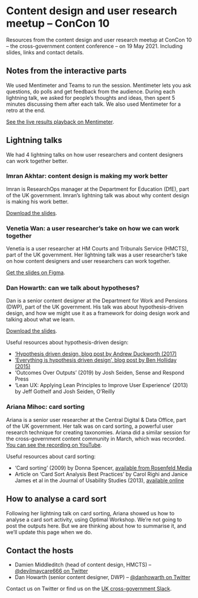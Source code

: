 # Content design and user research meetup – ConCon 10
Resources from the content design and user research meetup at ConCon 10 – the cross-government content conference – on 19 May 2021</a>. Including slides, links and contact details.

## Notes from the interactive parts

We used Mentimeter and Teams to run the session. Mentimeter lets you ask questions, do polls and get feedback from the audience. During each lightning talk, we asked for people’s thoughts and ideas, then spent 5 minutes discussing them after each talk. We also used Mentimeter for a retro at the end.

<a href="https://www.mentimeter.com/s/0ea667208decde8f3d74ebbb7d26e7a0/79736be10fef">See the live results playback on Mentimeter</a>.

## Lightning talks

We had 4 lightning talks on how user researchers and content designers can work together better.

### Imran Akhtar: content design is making my work better

Imran is ResearchOps manager at the Department for Education (DfE), part of the UK government. Imran’s lightning talk was about why content design is making his work better. 

<a href="https://github.com/danhowarthdwp/content-ur-concon-10/blob/main/Imran%20Akhtar%20%E2%80%93%20content%20design%20is%20making%20my%20work%20better.pptx">Download the slides</a>.


### Venetia Wan: a user researcher’s take on how we can work together

Venetia is a user researcher at HM Courts and Tribunals Service (HMCTS), part of the UK government. Her lightning talk was a user researcher’s take on how content designers and user researchers can work together. 

<a href="https://www.figma.com/proto/1j6z48PPb9oB74XkeSfggk/Concon-2021---Lightning-talk-Venetia">Get the slides on Figma</a>.


### Dan Howarth: can we talk about hypotheses?

Dan is a senior content designer at the Department for Work and Pensions (DWP), part of the UK government. His talk was about hypothesis-driven design, and how we might use it as a framework for doing design work and talking about what we learn. 

<a href="https://github.com/danhowarthdwp/content-ur-concon-10/blob/main/Dan%20Howarth%20%E2%80%93%20hypothesis-driven%20design.pptx">Download the slides</a>.

Useful resources about hypothesis-driven design:
* <a href="https://grillopress.github.io/2017/12/10/hypothesis-driven-design.html">‘Hypothesis driven design, blog post by Andrew Duckworth (2017)</a>
* <a href="https://www.hollidazed.co.uk/2015/07/16/everything-is-hypothesis-driven-design/">‘Everything is hypothesis driven design’, blog post by Ben Holliday (2015)</a>
* ‘Outcomes Over Outputs’ (2019) by Josh Seiden, Sense and Respond Press
* ‘Lean UX: Applying Lean Principles to Improve User Experience’ (2013) by Jeff Gothelf and Josh Seiden, O’Reilly


### Ariana Mihoc: card sorting

Ariana is a senior user researcher at the Central Digital & Data Office, part of the UK government. Her talk was on card sorting, a powerful user research technique for creating taxonomies. Ariana did a similar session for the cross-government content community in March, which was recorded. <a href="https://www.youtube.com/watch?v=mRarxgcIIqw">You can see the recording on YouTube</a>.

Useful resources about card sorting:
* ‘Card sorting’ (2009) by Donna Spencer, <a href="https://rosenfeldmedia.com/books/card-sorting/">available from Rosenfeld Media</a>
* Article on ‘Card Sort Analysis Best Practices’ by Carol Righi and Janice James et al in the Journal of Usability Studies (2013), <a href="https://uxpajournal.org/card-sort-analysis-best-practices-2/">available online</a>


## How to analyse a card sort

Following her lightning talk on card sorting, Ariana showed us how to analyse a card sort activity, using Optimal Workshop. We’re not going to post the outputs here. But we are thinking about how to summarise it, and we’ll update this page when we do.


## Contact the hosts
* Damien Middleditch (head of content design, HMCTS) – <a href="https://twitter.com/devilmaycare666">@devilmaycare666 on Twitter</a>
* Dan Howarth (senior content designer, DWP) – <a href="https://twitter.com/danhowarth">@danhowarth on Twitter</a>


Contact us on Twitter or find us on the <a href="https://ukgovernmentdigital.slack.com/">UK cross-government Slack</a>.
